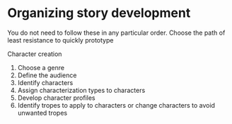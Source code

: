 # Organizing story development

You do not need to follow these in any particular order. Choose the path of least resistance to quickly prototype

Character creation

1. Choose a genre
2. Define the audience
3. Identify characters
  1. Assign characterization types to characters
  2. Develop character profiles
  3. Identify tropes to apply to characters or change characters to avoid unwanted tropes

